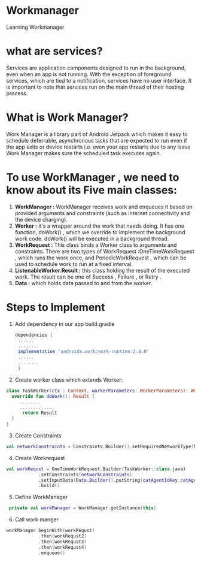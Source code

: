 # Workmanager
Learning Workmanager

 # what are services?</br>
Services are application components designed to run in the background, even when
an app is not running. With the exception of foreground services, which are tied to
a notification, services have no user interface. It is important to note that services
run on the main thread of their hosting process.</br>

# What is Work Manager?</br>
Work Manager is a library part of Android Jetpack which makes it easy to schedule deferrable,
asynchronous tasks that are expected to run even if the app exits or device restarts i.e. even your
app restarts due to any issue Work Manager makes sure the scheduled task executes again.</br>

# To use WorkManager , we need to know about its Five main classes: </br>
 1) <b>WorkManager :</b>  WorkManager receives work and enqueues it
    based on provided arguments and constraints (such as internet connectivity and
    the device charging).</br>
 2) <b>Worker :</b>  it's a wrapper around the work that needs
    doing. It has one function, doWork() , which we override to implement the
    background work code. doWork() will be executed in a background thread.</br>
 3) <b>WorkRequest :</b> This class binds a Worker class to arguments and constraints.
    There are two types of WorkRequest :OneTimeWorkRequest , which runs the work once, and
    PeriodicWorkRequest , which can be used to schedule work to run at a fixed interval.
 4) <b>ListenableWorker.Result :</b> this class holding the result of the executed work. The result can be one of
    Success , Failure , or Retry .
 5) <b>Data :</b>  which holds data passed to and from the worker.

# Steps to Implement
1) Add dependency in our app build.gradle
   ```gradle
   dependencies {
    ......
    ........
    implementation "androidx.work:work-runtime:2.8.0"
    ......
    ........
    }
   ```
   
2) Create worker class which extends Worker:
  ``` kotlin
class TaskWorker(ctx : Context, workerParameters: WorkerParameters): Worker(ctx,workerParameters){
    override fun doWork(): Result {
       ........
       .............
        return Result
    }
}
 ```

3) Create Constraints

```kotlin
val networkConstraints = Constraints.Builder().setRequiredNetworkType(NetworkType.CONNECTED).build()
```

4) Create  Workrequest 

```kotlin
val workRequst = OneTimeWorkRequest.Builder(TaskWorker::class.java)
            .setConstraints(networkConstraints)
            .setInputData(Data.Builder().putString(catAgentIdKey,catAgentIdValue).build())
            .build()
```

5) Define WorkManager
```kotlin
 private val workManager = WorkManager.getInstance(this)
```

6) Call work manger

```kotlin 
workManager.beginWith(workRequst)
            .then(workRequst2)
            .then(workRequst3)
            .then(workRequst4)
            .enqueue()
```




